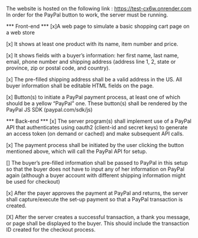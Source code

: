 The website is hosted on the following link : https://test-cx6w.onrender.com
In order for the PayPal button to work, the server must be running.

*** Front-end ***
[x]A web page to simulate a basic shopping cart page on a web store

[x] It shows at least one product with its name, item number and price.

[x] It shows fields with a buyer’s information: her first name, last name, email, phone number and shipping address (address line 1, 2, state or province, zip or postal code, and country). 

[x] The pre-filled shipping address shall be a valid address in the US. All buyer information shall be editable HTML fields on the page.

[x] Button(s) to initiate a PayPal payment process, at least one of which should be a yellow “PayPal” one. These button(s) shall be rendered by the PayPal JS SDK (paypal.com/sdk/js)

*** Back-end ***
[x] The server program(s) shall implement use of a PayPal API that authenticates using oauth2 (client-id and secret keys) to generate an access token (on demand or cached) and make subsequent API calls.

[x] The payment process shall be initiated by the user clicking the button mentioned above, which will call the PayPal API for setup.

[] The buyer’s pre-filled information shall be passed to PayPal in this setup so that the buyer does not have to input any of her information on PayPal again (although a buyer account with different shipping information might be used for checkout)

[x] After the payer approves the payment at PayPal and returns, the server shall capture/execute the set-up payment so that a PayPal transaction is created.

[X] After the server creates a successful transaction, a thank you message, or page shall be displayed to the buyer. This should include the transaction ID created for the checkout process.
